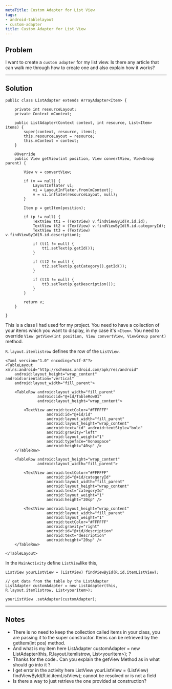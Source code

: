 ```yaml
---
metaTitle: Custom Adapter for List View
tags:
- android-tablelayout
- custom-adapter
title: Custom Adapter for List View
---
```


## Problem

I want to create a `custom adapter` for my list view. Is there any article that can walk me through how to create one and also explain how it works?



---

## Solution


```
public class ListAdapter extends ArrayAdapter<Item> {

    private int resourceLayout;
    private Context mContext;

    public ListAdapter(Context context, int resource, List<Item> items) {
        super(context, resource, items);
        this.resourceLayout = resource;
        this.mContext = context;
    }

    @Override
    public View getView(int position, View convertView, ViewGroup parent) {

        View v = convertView;

        if (v == null) {
            LayoutInflater vi;
            vi = LayoutInflater.from(mContext);
            v = vi.inflate(resourceLayout, null);
        }

        Item p = getItem(position);

        if (p != null) {
            TextView tt1 = (TextView) v.findViewById(R.id.id);
            TextView tt2 = (TextView) v.findViewById(R.id.categoryId);
            TextView tt3 = (TextView) v.findViewById(R.id.description);

            if (tt1 != null) {
                tt1.setText(p.getId());
            }

            if (tt2 != null) {
                tt2.setText(p.getCategory().getId());
            }

            if (tt3 != null) {
                tt3.setText(p.getDescription());
            }
        }

        return v;
    }

}

```

This is a class I had used for my project. You need to have a collection of your items which you want to display, in my case it's `<Item>`. You need to override `View getView(int position, View convertView, ViewGroup parent)` method.


`R.layout.itemlistrow` defines the row of the `ListView`.



```
<?xml version="1.0" encoding="utf-8"?>
<TableLayout xmlns:android="http://schemas.android.com/apk/res/android"
    android:layout_height="wrap_content" android:orientation="vertical"
    android:layout_width="fill_parent">

    <TableRow android:layout_width="fill_parent"
              android:id="@+id/TableRow01"
              android:layout_height="wrap_content">

        <TextView android:textColor="#FFFFFF"
                  android:id="@+id/id"
                  android:layout_width="fill_parent"
                  android:layout_height="wrap_content"
                  android:text="id" android:textStyle="bold" 
                  android:gravity="left"
                  android:layout_weight="1" 
                  android:typeface="monospace"
                  android:height="40sp" />
    </TableRow>

    <TableRow android:layout_height="wrap_content"
              android:layout_width="fill_parent">

        <TextView android:textColor="#FFFFFF" 
                  android:id="@+id/categoryId"
                  android:layout_width="fill_parent"
                  android:layout_height="wrap_content"
                  android:text="categoryId" 
                  android:layout_weight="1" 
                  android:height="20sp" />

        <TextView android:layout_height="wrap_content"
                  android:layout_width="fill_parent" 
                  android:layout_weight="1"
                  android:textColor="#FFFFFF"
                  android:gravity="right"
                  android:id="@+id/description"
                  android:text="description" 
                  android:height="20sp" />
    </TableRow>

</TableLayout>

```

In the `MainActivity` define `ListView`like this, 



```
ListView yourListView = (ListView) findViewById(R.id.itemListView);

// get data from the table by the ListAdapter
ListAdapter customAdapter = new ListAdapter(this, R.layout.itemlistrow, List<yourItem>);

yourListView .setAdapter(customAdapter);

```


---

## Notes

- There is no need to keep the collection called items in your class, you are passing it to the super constructor. Items can be retrieved by the getItem(int pos) method.
- And what is my item here ListAdapter customAdapter = new ListAdapter(this, R.layout.itemlistrow, List&lt;yourItem&gt;); ?
- Thanks for the code.. Can you explain the getView Method as in what should go into it ?
- I get error in the activity here ListView yourListView = (ListView) findViewById(R.id.itemListView); cannot be resolved or is not a field
- Is there a way to just retrieve the one provided at construction?
